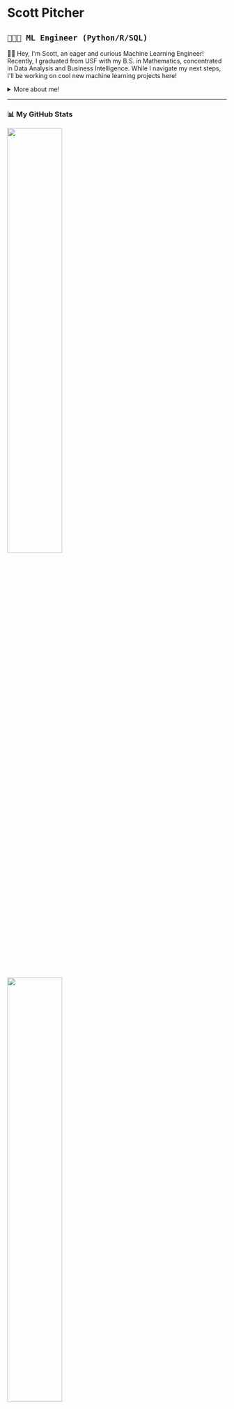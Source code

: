 <h1> Scott Pitcher </h1>

## `👨🏻‍💻 ML Engineer (Python/R/SQL)` ##
<p>  
👋🏼 Hey, I'm Scott, an eager and curious Machine Learning Engineer! Recently, I graduated from USF with my B.S. in Mathematics, concentrated in Data Analysis and Business Intelligence. While I navigate my next steps, I'll be working on cool new machine learning projects here! 

<div>
<details>
  <summary> More about me! </summary>

- 🔭 Currently exploring new **machine learning tools**

- 🌱 

- 💬 Ask me about ****

- 👥 Connect with me on [LinkedIn!](https://www.linkedin.com/in/scottpitcher1)

</details>
  
</p>

---
### 📊 My GitHub Stats

<a href ="https://github.com/scottpitcher"> <img width = "50%" src = "https://github-readme-stats.vercel.app/api?username=scottpitcher&show_icons=true&theme=vue-dark"> </a>
<a href ="https://github.com/scottpitcher"> <img width = "50%" src = "https://streak-stats.demolab.com?user=scottpitcher&theme=nordfox&border_radius=0"> </a>

---
#

